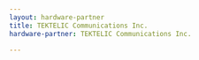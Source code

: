 ```yaml
---
layout: hardware-partner
title: TEKTELIC Communications Inc.
hardware-partner: TEKTELIC Communications Inc.

---
```




